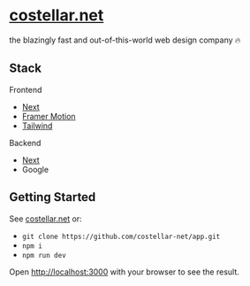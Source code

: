 # [costellar.net](https://costellar.net)

the blazingly fast and out-of-this-world web design company 🔥

## Stack

Frontend

-  [Next](https://nextjs.org/)
-  [Framer Motion](https://www.framer.com/motion/)
-  [Tailwind](https://tailwindcss.com/)

Backend

-  [Next](https://nextjs.org/)
-  Google

## Getting Started

See [costellar.net](https://costellar.net) or:

-  `git clone https://github.com/costellar-net/app.git`
-  `npm i`
-  `npm run dev`

Open [http://localhost:3000](http://localhost:3000) with your browser to see the result.
